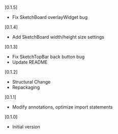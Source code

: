 [0.1.5]
* Fix SketchBoard overlayWidget bug

[0.1.4]
* Add SketchBoard width/height size settings

[0.1.3]
* Fix SketchTopBar back button bug 
* Update README

[0.1.2]
* Structural Change
* Repackaging

[0.1.1]
* Modify annotations, optimize import statements

[0.1.0]
* Initial version